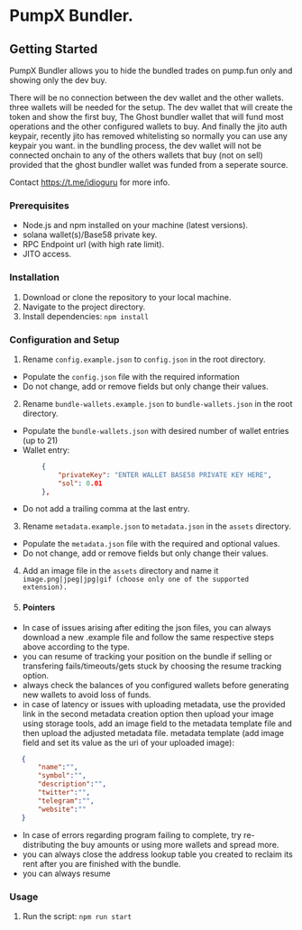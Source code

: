 # PumpX Bundler.

## Getting Started

PumpX Bundler allows you to hide the bundled trades on pump.fun only and showing only the dev buy.

There will be no connection between the dev wallet and the other wallets.
three wallets will be needed for the setup. The dev wallet that will create the token and show the first buy,
The Ghost bundler wallet that will fund most operations and the other configured wallets to buy.
And finally the jito auth keypair, recently jito has removed whitelisting so normally you can use any keypair you want. 
in the bundling process, the dev wallet will not be connected onchain to any of the others wallets that buy (not on sell)
provided that the ghost bundler wallet was funded from a seperate source.

Contact https://t.me/idioguru for more info.


### Prerequisites

- Node.js and npm installed on your machine (latest versions).
- solana wallet(s)/Base58 private key.
- RPC Endpoint url (with high rate limit).
- JITO access.


### Installation

1. Download or clone the repository to your local machine.
2. Navigate to the project directory.
3. Install dependencies:
```npm install```

### Configuration and Setup
1. Rename `config.example.json` to `config.json` in the root directory.
- Populate the `config.json` file with the required information
- Do not change, add or remove fields but only change their values.
2. Rename `bundle-wallets.example.json` to `bundle-wallets.json` in the root directory.
- Populate the `bundle-wallets.json` with desired number of wallet entries (up to 21)
- Wallet entry:
```json
        {
            "privateKey": "ENTER WALLET BASE58 PRIVATE KEY HERE",
            "sol": 0.01
        },
```
- Do not add a trailing comma at the last entry.
3. Rename `metadata.example.json` to `metadata.json` in the `assets` directory.
- Populate the `metadata.json` file with the required and optional values.
- Do not change, add or remove fields but only change their values.

4. Add an image file in the `assets` directory and name it `image.png|jpeg|jpg|gif (choose only one of the supported extension).`

6. ####  Pointers

- In case of issues arising after editing the json files, you can always download a new .example file and follow the same respective steps above according to the type.
- you can resume of tracking your position on the bundle if selling or transfering fails/timeouts/gets stuck by choosing the resume tracking option.
- always check the balances of you configured wallets before generating new wallets to avoid loss of funds.
- in case of latency or issues with uploading metadata, use the provided link in the second metadata creation option then upload your image using storage tools, add an image field to the metadata template file and then upload the adjusted metadata file.  metadata template (add image field and set its value as the uri of your uploaded image):
 ``` json
    {
        "name":"",
        "symbol":"",
        "description":"",
        "twitter":"",
        "telegram":"",
        "website":""
    }
```
- In case of errors regarding program failing to complete, try re-distributing the buy amounts or using more wallets and spread more.
- you can always close the address lookup table you created to reclaim its rent after you are finished with the bundle.
- you can always resume


### Usage

1. Run the script:
```npm run start```
